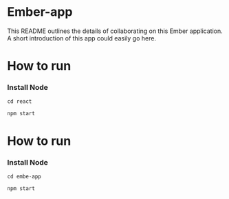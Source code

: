 # Ember-app

This README outlines the details of collaborating on this Ember application.
A short introduction of this app could easily go here.

# How to run

### Install Node

```cd react```

```npm start```


# How to run

### Install Node

```cd embe-app```

```npm start```


